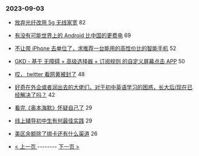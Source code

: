 ### 2023-09-03 
- [放弃光纤改用 5g 无线家宽](https://www.v2ex.com/t/970460) 82
- [有没有可能世界上的 Android 比中国的更费电](https://www.v2ex.com/t/970505) 69
- [不让带 iPhone 去单位了，求推荐一台能用的高性价比的智能手机](https://www.v2ex.com/t/970495) 52
- [GKD - 基于 无障碍 + 高级选择器 + 订阅规则 的自定义屏幕点击 APP](https://www.v2ex.com/t/970406) 50
- [哎， twitter 看网黄被封了](https://www.v2ex.com/t/970467) 48
- [好奇在外企或者润出去的大佬们，对于初中英语学习的困惑，长大后/现在已经解决了吗？](https://www.v2ex.com/t/970536) 42
- [看完《奥本海默》怀疑自己了](https://www.v2ex.com/t/970545) 29
- [线上辅导初中生有何最佳实践](https://www.v2ex.com/t/970470) 29
- [美区余额除了绑卡还有什么渠道](https://www.v2ex.com/t/970416) 26 

- [ < 上一页 ](https://github.com/able8/v2ex-hot-record/blob/master/2023-09-02.md) -------- [ 下一页 > ](https://github.com/able8/v2ex-hot-record/blob/master/2023-09-04.md)